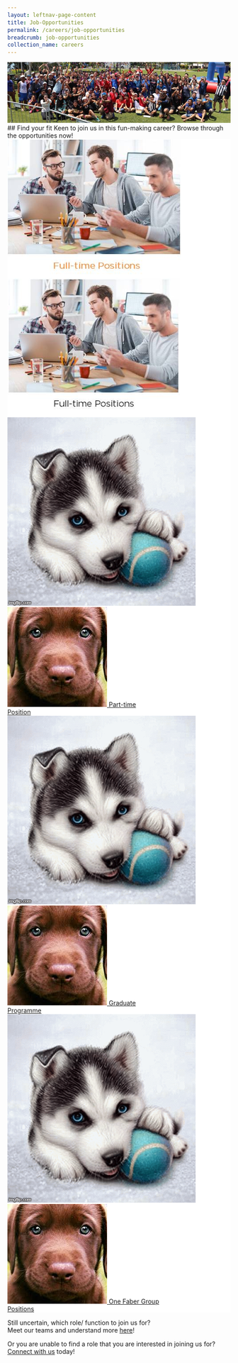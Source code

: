 ```yaml
---
layout: leftnav-page-content
title: Job-Opportunities
permalink: /careers/job-opportunities
breadcrumb: job-opportunities
collection_name: careers
---
```

<div class="row">
  <div class="col is-12">
	<figure style="margin: 0;position: relative;">
        <img src="../images/careers/hero-banner.jpg" alt="Life in Sentosa"/>
        </figure>
  </div>
</div>
## Find your fit
  Keen to join us in this fun-making career?  
  Browse through the opportunities now!  
 <div class="row" style="background-color: white;">
	<div class="col is-4" style="background-color: white;padding:0;">
		<a href="https://www.jobstreet.com.sg/career/sentosa_ft.htm">
                <figure style="margin: 0; position: relative;">
			<img class="grid-image-1" src="../images/careers/mockup1.jpg" alt="Full-time Position"/>
			<img src="../images/careers/mockup2.jpg" class="grid-image-2" alt="Full-time Position"/>
		</figure>
			</a>
	</div>
<div class="col is-4" style="background-color: white;padding:0;">
		<a href="https://www.jobstreet.com.sg/career/sentosa_pt.htm">
                <figure style="margin: 0; position: relative;">
			<img class="grid-image-1" src="../images/careers/testimagev1.gif" alt="Part-time Position"/>
			<img src="../images/careers/dog.jpg" class="grid-image-2" alt="Part-time Position"/>
			<span class="image-text-1">Part-time<br/>Position</span>
		</figure>
			</a>
	</div>
	<div class="col is-4" style="background-color: white;padding:0;">
                <figure style="margin: 0; position: relative;">
		</figure>
	</div>
</div>

 <div class="row" style="background-color: white;">
<div class="col is-4" style="background-color: white;padding:0;">
		<a href="https://isomer-sentosa-staging.netlify.com/graduate-programme">
                <figure style="margin: 0; position: relative;">
			<img class="grid-image-1" src="../images/careers/testimagev1.gif" alt="Graduate Programme"/>
			<img src="../images/careers/dog.jpg" class="grid-image-2" alt="Graduate Programme"/>
			<span class="image-text-1">Graduate<br/>Programme</span>
		</figure>
			</a>
	</div>
<div class="col is-4" style="background-color: white;padding:0;">
		<a href="https://www.jobstreet.com.sg/career/onefabergroup.htm">
                <figure style="margin: 0; position: relative;">
			<img class="grid-image-1" src="../images/careers/testimagev1.gif" alt="One Faber Group Positions"/>
			<img src="../images/careers/dog.jpg" class="grid-image-2" alt="One Faber Group Positions"/>
			<span class="image-text-1">One Faber Group<br/>Positions</span>
		</figure>
			</a>
	</div>
	<div class="col is-4" style="background-color: white;padding:0;">
                <figure style="margin: 0; position: relative;">
		</figure>
	</div>
</div>
  
<!-- remember to change hyperlink for 1,2 to live site-->
<!-- remember to change hyperlink for 1,2 to live site-->
Still uncertain, which role/ function to join us for?  
Meet our teams and understand more [here][1]!
  
Or you are unable to find a role that you are interested in joining us for?  
  [Connect with us][2] today!


[1]: <https://isomer-sentosa-staging.netlify.com/careers/meet-the-teams/>
[2]: <https://isomer-sentosa-staging.netlify.com/careers/connect-with-us/>
